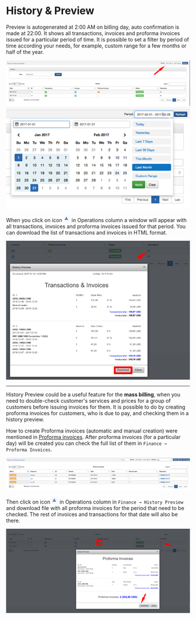 History & Preview
==========

Preview is autogenerated at 2:00 AM on billing day, auto confirmation is made at 22:00. It shows all transactions, invoices and proforma invoices issued for a particular period of time. It is possible to set a filter by period of time  according your needs, for example, custom range for a few months or half of the year.

![History](history.png)
![Period](period.png)

When you click on icon <icon class="image-icon">![Download icon](download_icon.png)</icon> in Operations column a window will appear with all transactions, invoices and proforma invoices issued for that period. You can download the list of transactions and invoices in HTML format.

![Preview](preview.png)


---
History Preview could be a useful feature for the **mass billing**, when you need to double-check customer's services and prices for a group of customers before issuing invoices for them. It is possible to do by creating proforma invoices for customers, who is due to pay, and checking them in a history preview.


How to create Proforma invoices (automatic and manual creation) were mentioned  in [Proforma invoices](finance/proforma_invoices/proforma_invoices.md). After proforma invoices (for a particular day) will be created you can check the full list of them in `Finance → Proforma Invoices`.

![List](list.png)


Then click on icon <icon class="image-icon">![Download](download_icon.png)</icon> in Operations column in `Finance → History Preview` and download file with all proforma invoices for the period that need to be checked. The rest of invoices and transactions for that date will also be there.

![Preview](preview1.png)
